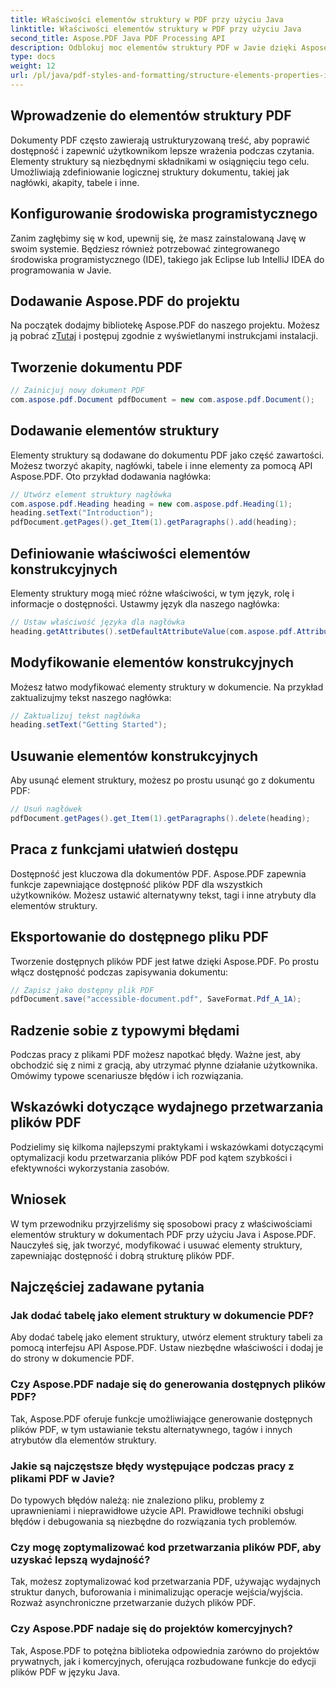 ```yaml
---
title: Właściwości elementów struktury w PDF przy użyciu Java
linktitle: Właściwości elementów struktury w PDF przy użyciu Java
second_title: Aspose.PDF Java PDF Processing API
description: Odblokuj moc elementów struktury PDF w Javie dzięki Aspose.PDF. Naucz się tworzyć, modyfikować i optymalizować pliki PDF pod kątem dostępności.
type: docs
weight: 12
url: /pl/java/pdf-styles-and-formatting/structure-elements-properties-in-pdf-using-java/
---
```


## Wprowadzenie do elementów struktury PDF

Dokumenty PDF często zawierają ustrukturyzowaną treść, aby poprawić dostępność i zapewnić użytkownikom lepsze wrażenia podczas czytania. Elementy struktury są niezbędnymi składnikami w osiągnięciu tego celu. Umożliwiają zdefiniowanie logicznej struktury dokumentu, takiej jak nagłówki, akapity, tabele i inne.

## Konfigurowanie środowiska programistycznego

Zanim zagłębimy się w kod, upewnij się, że masz zainstalowaną Javę w swoim systemie. Będziesz również potrzebować zintegrowanego środowiska programistycznego (IDE), takiego jak Eclipse lub IntelliJ IDEA do programowania w Javie.

## Dodawanie Aspose.PDF do projektu

 Na początek dodajmy bibliotekę Aspose.PDF do naszego projektu. Możesz ją pobrać z[Tutaj](https://releases.aspose.com/pdf/java/) i postępuj zgodnie z wyświetlanymi instrukcjami instalacji.

## Tworzenie dokumentu PDF

```java
// Zainicjuj nowy dokument PDF
com.aspose.pdf.Document pdfDocument = new com.aspose.pdf.Document();
```

## Dodawanie elementów struktury

Elementy struktury są dodawane do dokumentu PDF jako część zawartości. Możesz tworzyć akapity, nagłówki, tabele i inne elementy za pomocą API Aspose.PDF. Oto przykład dodawania nagłówka:

```java
// Utwórz element struktury nagłówka
com.aspose.pdf.Heading heading = new com.aspose.pdf.Heading(1);
heading.setText("Introduction");
pdfDocument.getPages().get_Item(1).getParagraphs().add(heading);
```

## Definiowanie właściwości elementów konstrukcyjnych

Elementy struktury mogą mieć różne właściwości, w tym język, rolę i informacje o dostępności. Ustawmy język dla naszego nagłówka:

```java
// Ustaw właściwość języka dla nagłówka
heading.getAttributes().setDefaultAttributeValue(com.aspose.pdf.AttributeKeys.Lang, "en-US");
```

## Modyfikowanie elementów konstrukcyjnych

Możesz łatwo modyfikować elementy struktury w dokumencie. Na przykład zaktualizujmy tekst naszego nagłówka:

```java
// Zaktualizuj tekst nagłówka
heading.setText("Getting Started");
```

## Usuwanie elementów konstrukcyjnych

Aby usunąć element struktury, możesz po prostu usunąć go z dokumentu PDF:

```java
// Usuń nagłówek
pdfDocument.getPages().get_Item(1).getParagraphs().delete(heading);
```

## Praca z funkcjami ułatwień dostępu

Dostępność jest kluczowa dla dokumentów PDF. Aspose.PDF zapewnia funkcje zapewniające dostępność plików PDF dla wszystkich użytkowników. Możesz ustawić alternatywny tekst, tagi i inne atrybuty dla elementów struktury.

## Eksportowanie do dostępnego pliku PDF

Tworzenie dostępnych plików PDF jest łatwe dzięki Aspose.PDF. Po prostu włącz dostępność podczas zapisywania dokumentu:

```java
// Zapisz jako dostępny plik PDF
pdfDocument.save("accessible-document.pdf", SaveFormat.Pdf_A_1A);
```

## Radzenie sobie z typowymi błędami

Podczas pracy z plikami PDF możesz napotkać błędy. Ważne jest, aby obchodzić się z nimi z gracją, aby utrzymać płynne działanie użytkownika. Omówimy typowe scenariusze błędów i ich rozwiązania.

## Wskazówki dotyczące wydajnego przetwarzania plików PDF

Podzielimy się kilkoma najlepszymi praktykami i wskazówkami dotyczącymi optymalizacji kodu przetwarzania plików PDF pod kątem szybkości i efektywności wykorzystania zasobów.

## Wniosek

W tym przewodniku przyjrzeliśmy się sposobowi pracy z właściwościami elementów struktury w dokumentach PDF przy użyciu Java i Aspose.PDF. Nauczyłeś się, jak tworzyć, modyfikować i usuwać elementy struktury, zapewniając dostępność i dobrą strukturę plików PDF.

## Najczęściej zadawane pytania

### Jak dodać tabelę jako element struktury w dokumencie PDF?

Aby dodać tabelę jako element struktury, utwórz element struktury tabeli za pomocą interfejsu API Aspose.PDF. Ustaw niezbędne właściwości i dodaj je do strony w dokumencie PDF.

### Czy Aspose.PDF nadaje się do generowania dostępnych plików PDF?

Tak, Aspose.PDF oferuje funkcje umożliwiające generowanie dostępnych plików PDF, w tym ustawianie tekstu alternatywnego, tagów i innych atrybutów dla elementów struktury.

### Jakie są najczęstsze błędy występujące podczas pracy z plikami PDF w Javie?

Do typowych błędów należą: nie znaleziono pliku, problemy z uprawnieniami i nieprawidłowe użycie API. Prawidłowe techniki obsługi błędów i debugowania są niezbędne do rozwiązania tych problemów.

### Czy mogę zoptymalizować kod przetwarzania plików PDF, aby uzyskać lepszą wydajność?

Tak, możesz zoptymalizować kod przetwarzania PDF, używając wydajnych struktur danych, buforowania i minimalizując operacje wejścia/wyjścia. Rozważ asynchroniczne przetwarzanie dużych plików PDF.

### Czy Aspose.PDF nadaje się do projektów komercyjnych?

Tak, Aspose.PDF to potężna biblioteka odpowiednia zarówno do projektów prywatnych, jak i komercyjnych, oferująca rozbudowane funkcje do edycji plików PDF w języku Java.
